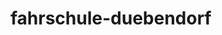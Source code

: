 ---
_schema: default
title: fahrschule-duebendorf
seo:
  description: Fahrschule Loyal Dübendorf – dein Weg zum Führerschein. Kompetente Fahrlehrer:innen, faire Preise, moderne Fahrzeuge und flexible Termine. Jetzt Fahrstunden buchen!
  title: Fahrschule in Dübendorf | Schnell & entspannt zum Führerschein
  keywords:
    - fahrschule dübendorf
    - fahrstunden dübendorf
    - fahrlehrer dübendorf
  openGraph:
    title: Fahrschule in Dübendorf | Schnell & entspannt zum Führerschein
    description: Fahrschule Loyal Dübendorf – dein Weg zum Führerschein. Kompetente Fahrlehrer:innen, faire Preise, moderne Fahrzeuge und flexible Termine. Jetzt Fahrstunden buchen!
    url: https://www.fahrschuleloyal.ch/fahrschule-duebendorf
    type: website
    images:
      url: https://www.fahrschuleloyal.ch/loyal.logo.cdr.svg
  canonical: https://www.fahrschuleloyal.ch/fahrschule-duebendorf
  metadatabase: https://www.fahrschuleloyal.ch/fahrschule-duebendorf
seo_blocks:
  category: "fahrschule-duebendorf"
  data:
    image:
      image_path: "/close-up-view-driving-instructor-holding-checklist-while-background-female-student-steering-driving-car_shrink.webp"
      alt_text: "Fahrschule Dübendorf – Fahrlehrer mit Fahrschülerin während der Fahrstunde"
    upperparagraph: "Willkommen bei der Fahrschule Loyal in Dübendorf! Bei uns erwartet dich eine moderne und individuelle Fahrausbildung – ideal abgestimmt auf deine Bedürfnisse. Unsere erfahrenen Fahrlehrer:innen begleiten dich mit Geduld, Fachwissen und Motivation auf deinem Weg zum Führerschein. Viele Fahrschüler:innen aus Dübendorf und Umgebung haben bereits erfolgreich bestanden – jetzt bist du an der Reihe!"
    lowerparagraph: ""
  sections:
    - title: "Fahrstunden in Dübendorf – schon ab 59.- CHF!"
      text: "Du willst sicher und stressfrei Autofahren lernen? Dann starte mit einer Probestunde bei der Fahrschule Loyal in Dübendorf – für nur 59 Franken. Unsere Fahrlehrer:innen gestalten die Fahrstunden klar strukturiert und verständlich, sodass du dich von Anfang an gut aufgehoben fühlst. Überzeuge dich selbst von unserer Qualität und unserem persönlichen Unterrichtsstil."
    - title: "Dein erfolgreicher Weg zum Führerausweis"
      text: "Neben den praktischen Fahrstunden bieten wir dir in Dübendorf auch alle wichtigen Zusatzkurse an – wie den Nothelferkurs und die Verkehrskunde (VKU). Diese Kurse bereiten dich optimal auf die Prüfungen vor und runden deine Fahrausbildung ab. Unser Ziel ist es, dich kompetent und mit Freude ans Ziel zu bringen: den Führerschein!"
    - title: "Jetzt Fahrstunden in Dübendorf buchen"
      text: "Du kannst dich ganz einfach online oder telefonisch anmelden. Unser freundliches Team hilft dir gerne weiter und erstellt einen individuellen Lernplan, der zu deinem Alltag passt. Starte noch heute deine Fahrausbildung mit der Fahrschule Loyal in Dübendorf – wir freuen uns auf dich!"

---